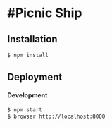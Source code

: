 #Picnic Ship
=========

Installation
------------

```bash
$ npm install
```

Deployment
----------

#### Development

```bash
$ npm start
$ browser http://localhost:8000
```